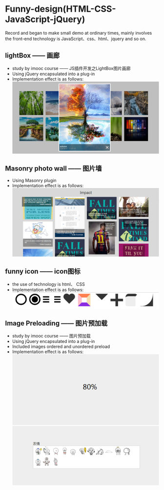 # Funny-design(HTML-CSS-JavaScript-jQuery)
Record and began to make small demo at ordinary times, mainly involves the front-end technology is JavaScript、css、html、jquery and so on.

## lightBox —— 画廊
- study by imooc course —— JS插件开发之LightBox图片画廊
- Using jQuery encapsulated into a plug-in
- Implementation effect is as follows: ![lightBox](./effectImg/lightbox.png)

## Masonry photo wall —— 图片墙
- Using Masonry plugin
- Implementation effect is as follows: ![Masonry photo wall](./effectImg/photoWall.png)

## funny icon —— icon图标
- the use of technology is html、 CSS
- Implementation effect is as follows: ![funny icon](./effectImg/cssIcon.png)

## Image Preloading —— 图片预加载
- study by imooc course —— 图片预加载
- Using jQuery encapsulated into a plug-in
- Included images ordered and unordered preload
- Implementation effect is as follows: <br/> ![Masonry photo wall](./effectImg/preload1.png)
![Masonry photo wall](./effectImg/preload2.png)